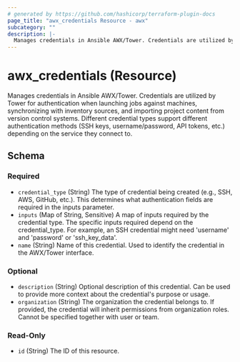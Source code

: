 ```yaml
---
# generated by https://github.com/hashicorp/terraform-plugin-docs
page_title: "awx_credentials Resource - awx"
subcategory: ""
description: |-
  Manages credentials in Ansible AWX/Tower. Credentials are utilized by Tower for authentication when launching jobs against machines, synchronizing with inventory sources, and importing project content from version control systems. Different credential types support different authentication methods (SSH keys, username/password, API tokens, etc.) depending on the service they connect to.
---
```


# awx_credentials (Resource)

Manages credentials in Ansible AWX/Tower. Credentials are utilized by Tower for authentication when launching jobs against machines, synchronizing with inventory sources, and importing project content from version control systems. Different credential types support different authentication methods (SSH keys, username/password, API tokens, etc.) depending on the service they connect to.



<!-- schema generated by tfplugindocs -->
## Schema

### Required

- `credential_type` (String) The type of credential being created (e.g., SSH, AWS, GitHub, etc.). This determines what authentication fields are required in the inputs parameter.
- `inputs` (Map of String, Sensitive) A map of inputs required by the credential type. The specific inputs required depend on the credential_type. For example, an SSH credential might need 'username' and 'password' or 'ssh_key_data'.
- `name` (String) Name of this credential. Used to identify the credential in the AWX/Tower interface.

### Optional

- `description` (String) Optional description of this credential. Can be used to provide more context about the credential's purpose or usage.
- `organization` (String) The organization the credential belongs to. If provided, the credential will inherit permissions from organization roles. Cannot be specified together with user or team.

### Read-Only

- `id` (String) The ID of this resource.
